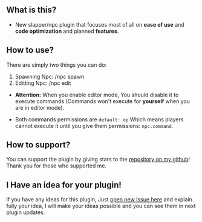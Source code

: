 ## What is this?
* New slapper/npc plugin that focuses most of all on <strong>ease of use</strong> and <strong>code optimization</strong> and planned <strong>features</strong>.

## How to use?
There are simply two things you can do:

1. Spawning Npc: /npc spawn
2. Editting Npc: /npc edit

* <strong>Attention:</strong> When you enable editor mode, You should disable it to execute commands (Commands won't execute for <strong>yourself</strong> when you are in editor mode).

* Both commands permissions are <code>default: op</code> Which means players cannot execute it until you give them permissions: <code>npc.command</code>.

## How to support?
You can support the plugin by giving stars to the <a href="https://github.com/HighestDreams/AllInOneNpc">repository on my github</a>! Thank you for those who supported me.

## I Have an idea for your plugin!
If you have any ideas for this plugin, Just <a href="https://github.com/HighestDreams/AllInOneNpc/issues/new">open new Issue here</a> and explain fully your idea, I will make your ideas possible and you can see them in next plugin updates.
